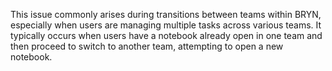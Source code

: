 
This issue commonly arises during transitions between teams within BRYN, especially when users are managing multiple tasks across various teams. It typically occurs when users have a notebook already open in one team and then proceed to switch to another team, attempting to open a new notebook.